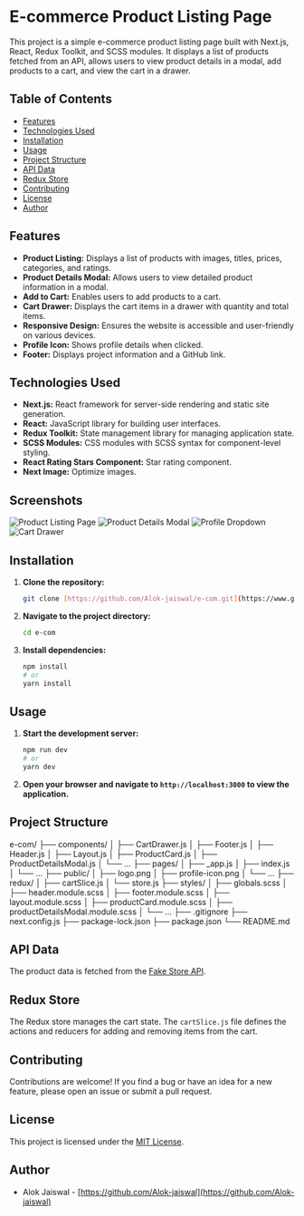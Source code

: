# E-commerce Product Listing Page

This project is a simple e-commerce product listing page built with Next.js, React, Redux Toolkit, and SCSS modules. It displays a list of products fetched from an API, allows users to view product details in a modal, add products to a cart, and view the cart in a drawer.

## Table of Contents

- [Features](#features)
- [Technologies Used](#technologies-used)
- [Installation](#installation)
- [Usage](#usage)
- [Project Structure](#project-structure)
- [API Data](#api-data)
- [Redux Store](#redux-store)
- [Contributing](#contributing)
- [License](#license)
- [Author](#author)

## Features

- **Product Listing:** Displays a list of products with images, titles, prices, categories, and ratings.
- **Product Details Modal:** Allows users to view detailed product information in a modal.
- **Add to Cart:** Enables users to add products to a cart.
- **Cart Drawer:** Displays the cart items in a drawer with quantity and total items.
- **Responsive Design:** Ensures the website is accessible and user-friendly on various devices.
- **Profile Icon:** Shows profile details when clicked.
- **Footer:** Displays project information and a GitHub link.

## Technologies Used

- **Next.js:** React framework for server-side rendering and static site generation.
- **React:** JavaScript library for building user interfaces.
- **Redux Toolkit:** State management library for managing application state.
- **SCSS Modules:** CSS modules with SCSS syntax for component-level styling.
- **React Rating Stars Component:** Star rating component.
- **Next Image:** Optimize images.

## Screenshots

![Product Listing Page](/product-listing.png)
![Product Details Modal](/product-details-modal.png)
![Profile Dropdown](/profile-dropdown.png)
![Cart Drawer](/cart-drawer.png)

## Installation

1.  **Clone the repository:**

    ```bash
    git clone [https://github.com/Alok-jaiswal/e-com.git](https://www.google.com/search?q=https://github.com/Alok-jaiswal/e-com.git)
    ```

2.  **Navigate to the project directory:**

    ```bash
    cd e-com
    ```

3.  **Install dependencies:**

    ```bash
    npm install
    # or
    yarn install
    ```

## Usage

1.  **Start the development server:**

    ```bash
    npm run dev
    # or
    yarn dev
    ```

2.  **Open your browser and navigate to `http://localhost:3000` to view the application.**

## Project Structure

e-com/
├── components/
│   ├── CartDrawer.js
│   ├── Footer.js
│   ├── Header.js
│   ├── Layout.js
│   ├── ProductCard.js
│   ├── ProductDetailsModal.js
│   └── ...
├── pages/
│   ├── _app.js
│   ├── index.js
│   └── ...
├── public/
│   ├── logo.png
│   ├── profile-icon.png
│   └── ...
├── redux/
│   ├── cartSlice.js
│   └── store.js
├── styles/
│   ├── globals.scss
│   ├── header.module.scss
│   ├── footer.module.scss
│   ├── layout.module.scss
│   ├── productCard.module.scss
│   ├── productDetailsModal.module.scss
│   └── ...
├── .gitignore
├── next.config.js
├── package-lock.json
├── package.json
└── README.md

## API Data

The product data is fetched from the [Fake Store API](https://fakestoreapi.com/products).

## Redux Store

The Redux store manages the cart state. The `cartSlice.js` file defines the actions and reducers for adding and removing items from the cart.

## Contributing

Contributions are welcome! If you find a bug or have an idea for a new feature, please open an issue or submit a pull request.

## License

This project is licensed under the [MIT License](LICENSE).

## Author

- Alok Jaiswal - [https://github.com/Alok-jaiswal](https://github.com/Alok-jaiswal)

